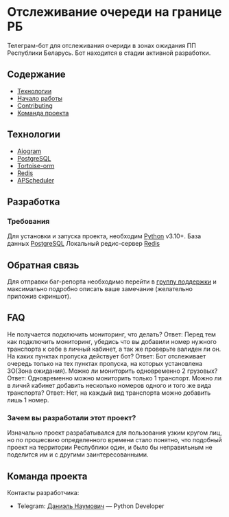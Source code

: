 # Отслеживание очереди на границе РБ
Телеграм-бот для отслеживания очериди в зонах ожидания ПП Республики Беларусь. Бот находится в стадии активной разработки.

## Содержание
- [Технологии](#технологии)
- [Начало работы](#разработка)
- [Contributing](#contributing)
- [Команда проекта](#команда-проекта)

## Технологии
- [Aiogram](https://docs.aiogram.dev/en/latest/)
- [PostgreSQL](https://www.postgresql.org/)
- [Tortoise-orm](https://tortoise.github.io/)
- [Redis](https://redis.io/)
- [APScheduler](https://apscheduler.readthedocs.io/en/3.x/)


## Разработка

### Требования
Для установки и запуска проекта, необходим [Python](https://www.python.org/) v3.10+.
База данных [PostgreSQL](https://www.postgresql.org/)
Локальный редис-сервер [Redis](https://redis.io/)

## Обратная связь
Для отправки баг-репорта необходимо перейти в [группу поддержки](https://t.me/+d5bX4AX0hQtkZmRi) и максимально подробно описать ваше замечание (желательно приложив скриншот).

## FAQ 
Не получается подключить мониторинг, что делать?
Ответ: Перед тем как подключить мониторинг, убедись что вы добавили номер нужного транспорта к себе в личный кабинет, а так же проверьте валиден ли он.
На каких пунктах пропуска действует бот?
Ответ: Бот отслеживает очередь только на тех пунктах пропуска, на которых установлена ЗО(Зона ожидания).
Можно ли мониторить одновременно 2 грузовых?
Ответ: Одновременно можно мониторить только 1 транспорт.
Можно ли в личнй кабинет добавить несколько номеров одного и того же вида транспорта?
Ответ: Нет, на каждый вид транспорта можно добавить лишь 1 номер.

### Зачем вы разработали этот проект?
Изначально проект разрабатывался для пользования узким кругом лиц, но по прошесвию определенного времени стало понятно, что подобный проект на территории Республики один, и было бы неправильным не поделится им и с другими заинтересованными.

## Команда проекта
Контакты разработчика:
- Telegram: [Даниэль Наумович](https://t.me/nooumak) — Python Developer